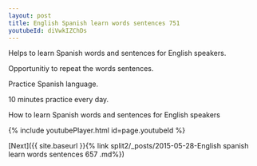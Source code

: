 ```yaml
---
layout: post
title: English Spanish learn words sentences 751 
youtubeId: diVwkIZChDs
---
```

 
 
Helps to learn Spanish words and sentences for English speakers.

Opportunitiy to repeat the words sentences. 

Practice Spanish language. 
 
10 minutes practice every day. 
 
How to learn Spanish words and sentences for English speakers 
 
{% include youtubePlayer.html id=page.youtubeId %}
 
 
[Next]({{ site.baseurl }}{% link  split2/_posts/2015-05-28-English spanish learn words sentences 657 .md%})
 
